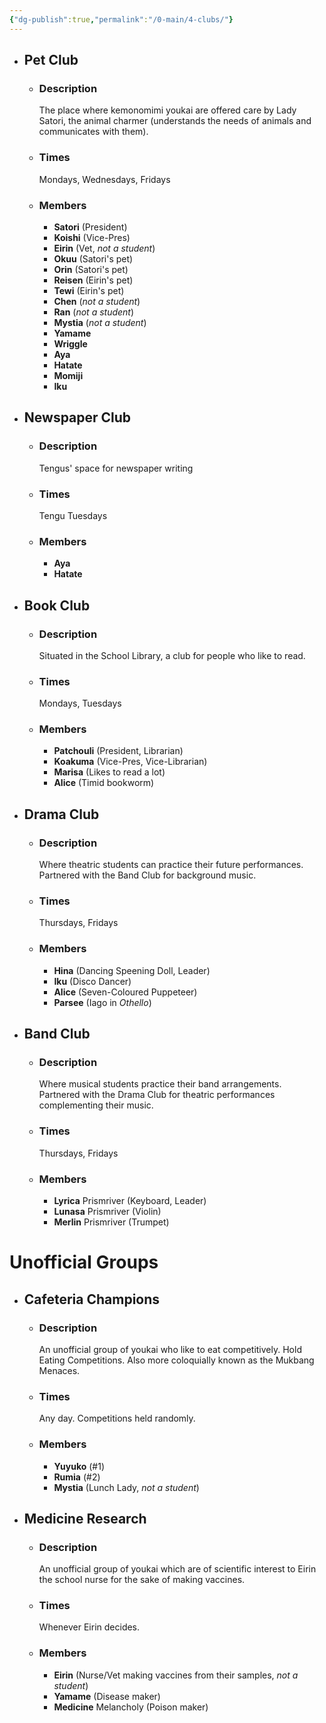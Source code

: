 ```yaml
---
{"dg-publish":true,"permalink":"/0-main/4-clubs/"}
---
```


- ## Pet Club
	- ### Description
		The place where kemonomimi youkai are offered care by Lady Satori, the animal charmer (understands the needs of animals and communicates with them).
	- ### Times
		Mondays, Wednesdays, Fridays
	- ### Members
		- **Satori** (President)
		- **Koishi** (Vice-Pres)
		- **Eirin** (Vet, *not a student*)
		- **Okuu** (Satori's pet)
		- **Orin** (Satori's pet)
		- **Reisen** (Eirin's pet)
		- **Tewi** (Eirin's pet)
		- **Chen** (*not a student*)
		- **Ran** (*not a student*)
		- **Mystia** (*not a student*)
		- **Yamame**
		- **Wriggle**
		- **Aya**
		- **Hatate**
		- **Momiji**
		- **Iku**

- ## Newspaper Club
	- ### Description
		Tengus' space for newspaper writing
	- ### Times
		Tengu Tuesdays
	- ### Members
		- **Aya**
		- **Hatate**

- ## Book Club
	- ### Description
		Situated in the School Library, a club for people who like to read.
	- ### Times
		Mondays, Tuesdays
	- ### Members
		- **Patchouli** (President, Librarian)
		- **Koakuma** (Vice-Pres, Vice-Librarian)
		- **Marisa** (Likes to read a lot)
		- **Alice** (Timid bookworm)

- ## Drama Club
	- ### Description
		Where theatric students can practice their future performances. Partnered with the Band Club for background music.
	- ### Times
		Thursdays, Fridays
	- ### Members
		- **Hina** (Dancing Speening Doll, Leader)
		- **Iku** (Disco Dancer)
		- **Alice** (Seven-Coloured Puppeteer)
		- **Parsee** (Iago in *Othello*)

- ## Band Club
	- ### Description
		Where musical students practice their band arrangements. Partnered with the Drama Club for theatric performances complementing their music.
	- ### Times
		Thursdays, Fridays
	- ### Members
		- **Lyrica** Prismriver (Keyboard, Leader)
		- **Lunasa** Prismriver (Violin)
		- **Merlin** Prismriver (Trumpet)
# Unofficial Groups

- ## Cafeteria Champions
	- ### Description
		An unofficial group of youkai who like to eat competitively. Hold Eating Competitions. Also more coloquially known as the Mukbang Menaces.
	- ### Times
		Any day. Competitions held randomly.
	- ### Members
		- **Yuyuko** (#1)
		- **Rumia** (#2)
		- **Mystia** (Lunch Lady, *not a student*)

- ## Medicine Research
	- ### Description
		An unofficial group of youkai which are of scientific interest to Eirin the school nurse for the sake of making vaccines.
	- ### Times
		Whenever Eirin decides.
	- ### Members
		- **Eirin** (Nurse/Vet making vaccines from their samples, *not a student*)
		- **Yamame** (Disease maker)
		- **Medicine** Melancholy (Poison maker)